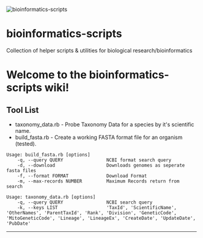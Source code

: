 ![bioinformatics-scripts](http://mkweb.bcgsc.ca/images/masthead/circos-genome-biology-mirna.png)
# bioinformatics-scripts
Collection of helper scripts &amp; utilities for biological research/bioinformatics

# Welcome to the bioinformatics-scripts wiki!

## Tool List
* taxonomy_data.rb - Probe Taxonomy Data for a species by it's scientific name. 
* build_fasta.rb - Create a working FASTA format file for an organism (tested).


```
Usage: build_fasta.rb [options] 
    -q, --query QUERY                NCBI format search query 
    -d, --download                   Downloads genomes as seperate fasta files 
    -f, --format FORMAT              Download Format 
    -m, --max-records NUMBER         Maximum Records return from search 
```

```
Usage: taxonomy_data.rb [options]
    -q, --query QUERY                NCBI search query
    -k, --keys LIST                  'TaxId', 'ScientificName', 'OtherNames', 'ParentTaxId', 'Rank', 'Division', 'GeneticCode', 'MitoGeneticCode', 'Lineage', 'LineageEx', 'CreateDate', 'UpdateDate', 'PubDate'
```

***
